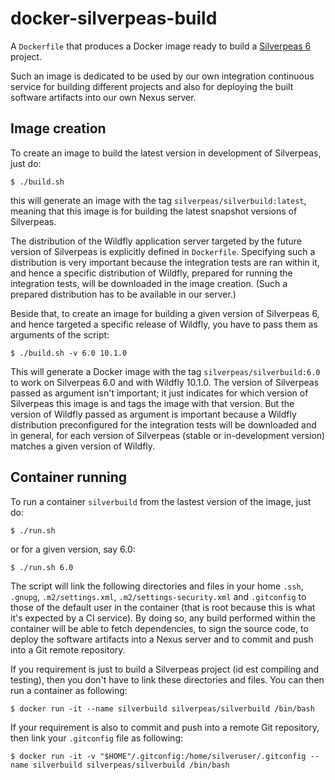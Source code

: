# docker-silverpeas-build

A `Dockerfile` that produces a Docker image ready to build a [Silverpeas 6](http://www.silverpeas.org) 
project.

Such an image is dedicated to be used by our own integration continuous service for building 
different projects and also for deploying the built software artifacts into our own Nexus server.

## Image creation

To create an image to build the latest version in development of Silverpeas, just do:

	$ ./build.sh

this will generate an image with the tag `silverpeas/silverbuild:latest`, meaning that this image
is for building the latest snapshot versions of Silverpeas.

The distribution of the Wildfly application server targeted by the future version of Silverpeas is 
explicitly defined in `Dockerfile`. Specifying such a distribution is very important because the 
integration tests are ran within it, and hence a specific distribution of Wildfly, prepared for 
running the integration tests, will be downloaded in the image creation. (Such a prepared 
distribution has to be available in our server.) 

Beside that, to create an image for building a given version of Silverpeas 6, and hence targeted a
specific release of Wildfly, you have to pass them as arguments of the script:

	$ ./build.sh -v 6.0 10.1.0

This will generate a Docker image with the tag `silverpeas/silverbuild:6.0` to work on Silverpeas 6.0
and with Wildfly 10.1.0. The version of Silverpeas passed as argument isn't important;
it just indicates for which version of Silverpeas this image is and tags the image with that version. 
But the version of Wildfly passed as argument is important because a Wildfly distribution preconfigured 
for the integration tests will be downloaded and in general, for each version of Silverpeas 
(stable or in-development version) matches a given version of Wildfly.

## Container running

To run a container `silverbuild` from the lastest version of the image, just do:

	$ ./run.sh

or for a given version, say 6.0:

	$ ./run.sh 6.0

The script will link the following directories and files in your home `.ssh`, `.gnupg`, 
`.m2/settings.xml`, `.m2/settings-security.xml` and `.gitconfig` to those of the default user in the
container (that is root because this is what it's expected by a CI service). By doing so, any build 
performed within the container will be able to fetch dependencies, to sign the source code, to deploy 
the software artifacts into a Nexus server and to commit and push into a Git remote repository. 

If you requirement is just to build a Silverpeas project (id est compiling and testing), then
you don't have to link these directories and files. You can then run a container as
following:

	$ docker run -it --name silverbuild silverpeas/silverbuild /bin/bash
 
If your requirement is also to commit and push into a remote Git repository, then link your
`.gitconfig` file as following:

	$ docker run -it -v "$HOME"/.gitconfig:/home/silveruser/.gitconfig --name silverbuild silverpeas/silverbuild /bin/bash



